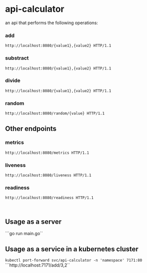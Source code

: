 # api-calculator

an api that performs the following operations:

### add
```http
http://localhost:8080/{value1},{value2} HTTP/1.1
```
### substract
```http
http://localhost:8080/{value1},{value2} HTTP/1.1
```
### divide
```http
http://localhost:8080/{value1},{value2} HTTP/1.1
```
### random
```http
http://localhost:8080/random/{value} HTTP/1.1
```
## Other endpoints

### metrics
```http
http://localhost:8080/metrics HTTP/1.1
```
### liveness
```http
http://localhost:8080/liveness HTTP/1.1
```
### readiness
```http
http://localhost:8080/readiness HTTP/1.1



```

## Usage as a server

```go run main.go``


## Usage as a service in a kubernetes cluster 

```kubectl port-forward svc/api-calculator -n 'namespace' 7171:80```
```http://localhost:7171/add/3,2``





